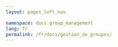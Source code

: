 ```yaml
---
layout: pages_left_nav

namespace: docs.group_management
lang: fr
permalink: /fr/docs/gestion_de_groupes/
---
```

